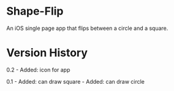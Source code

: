 Shape-Flip
==========

An iOS single page app that flips between a circle and a square.

Version History
===============

0.2
	- Added: icon for app

0.1
    - Added: can draw square
    - Added: can draw circle